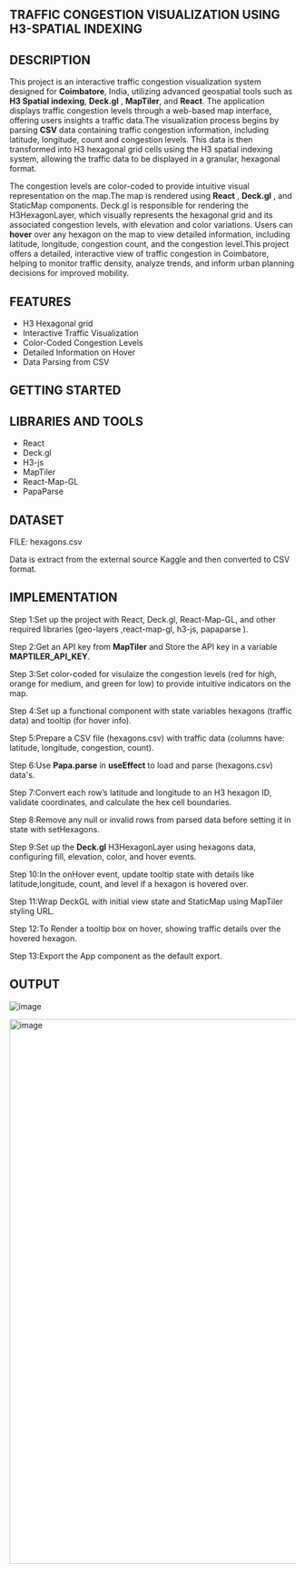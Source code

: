 ## TRAFFIC CONGESTION VISUALIZATION USING H3-SPATIAL INDEXING

## DESCRIPTION

This project is an interactive traffic congestion visualization system designed for **Coimbatore**, India, utilizing advanced geospatial tools such as **H3 Spatial indexing**, **Deck.gl** , **MapTiler**, and **React**. The application displays traffic congestion levels through a web-based map interface, offering users insights a traffic data.The visualization process begins by parsing **CSV** data containing traffic congestion information, including latitude, longitude, count and congestion levels. This data is then transformed into H3 hexagonal grid cells using the H3 spatial indexing system, allowing the traffic data to be displayed in a granular, hexagonal format. 

The congestion levels are color-coded to provide intuitive visual representation on the map.The map is rendered using **React** , **Deck.gl** , and StaticMap components. Deck.gl is responsible for rendering the H3HexagonLayer, which visually represents the hexagonal grid and its associated congestion levels, with elevation and color variations. Users can **hover** over any hexagon on the map to view detailed information, including latitude, longitude, congestion count, and the congestion level.This project offers a detailed, interactive view of traffic congestion in Coimbatore, helping to monitor traffic density, analyze trends, and inform urban planning decisions for improved mobility.


## FEATURES

- H3 Hexagonal grid
- Interactive Traffic Visualization
- Color-Coded Congestion Levels
- Detailed Information on Hover
- Data Parsing from CSV

## GETTING STARTED

## LIBRARIES AND TOOLS

- React
- Deck.gl
- H3-js
- MapTiler
- React-Map-GL
- PapaParse

## DATASET 

FILE: hexagons.csv

Data is extract from the external source Kaggle and then converted to CSV format.

## IMPLEMENTATION

Step 1:Set up the project with React, Deck.gl, React-Map-GL, and other required libraries (geo-layers ,react-map-gl, h3-js, papaparse ).

Step 2:Get an API key from **MapTiler** and Store the API key in a variable **MAPTILER_API_KEY**.

Step 3:Set color-coded for visulaize the congestion levels (red for high, orange for medium, and green for low) to provide intuitive indicators on the map.

Step 4:Set up a functional component with state variables hexagons (traffic data) and tooltip (for hover info).

Step 5:Prepare a CSV file (hexagons.csv) with traffic data (columns have: latitude, longitude, congestion, count).

Step 6:Use **Papa.parse** in **useEffect** to load and parse (hexagons.csv) data's.

Step 7:Convert each row’s latitude and longitude to an H3 hexagon ID, validate coordinates, and calculate the hex cell boundaries.

Step 8:Remove any null or invalid rows from parsed data before setting it in state with setHexagons.

Step 9:Set up the **Deck.gl** H3HexagonLayer using hexagons data, configuring fill, elevation, color, and hover events.

Step 10:In the onHover event, update tooltip state with details like latitude,longitude, count, and level if a hexagon is hovered over.

Step 11:Wrap DeckGL with initial view state and StaticMap using MapTiler styling URL.

Step 12:To Render a tooltip box on hover, showing traffic details over the hovered hexagon.

Step 13:Export the App component as the default export.


## OUTPUT

![image](https://github.com/user-attachments/assets/d210b26e-7a19-4c5d-adc4-bcb80a4c97bb)



<img width="960" alt="image" src="https://github.com/user-attachments/assets/0d18c48c-b890-4a29-8c0a-c48ef6233144">















  
  

